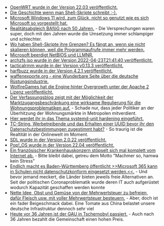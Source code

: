 * [OpenWRT wurde in der Version 22.03 veröffentlicht.](https://openwrt.org/releases/22.03/start)
* [Die Geschichte wenn man Shell-Skripte schreibt :-).](https://utcc.utoronto.ca/~cks/space/blog/programming/ShellScriptTemptation)
* [Microsoft Windows 11 wird, zum Glück, nicht so genutzt wie es sich Microsoft so vorgestellt hat.](https://www.borncity.com/blog/2022/04/24/windows-11-marktanteil-auf-xp-niveau-ist-die-euphorie-vorbei/)
* [Realitätsabgleich BAföG nach 50 Jahren.](https://bafoeg50.de/) - Die Versprechungen waren super, doch mit den Jahren wurde die Umsetzung immer schlampiger und schlechter.
* [Wo haben Shell-Skripte ihre Grenzen? Es fängt an, wenn sie nicht skalieren können, weil die Programmaufrufe immer mehr werden.](https://utcc.utoronto.ca/~cks/space/blog/programming/ShellScriptsAndSpeed)
* [Microsoft beerdigt NetBIOS und LLMNR.](https://www.borncity.com/blog/2022/04/25/microsoft-lsst-netbios-namensauflsung-und-llmnr-zuknftig-auslaufen/)
* [archzfs iso wurde in der Version 2022-04-23T21:41:40 veröffentlicht.](https://archzfs.leibelt.de/)
* [tacticalrmm wurde in der Version v0.13.3 veröffentlicht.](https://github.com/amidaware/tacticalrmm/releases/tag/v0.13.3)
* [harfbuzz wurde in der Version 4.2.1 veröffentlicht.](https://github.com/harfbuzz/harfbuzz/releases/tag/4.2.1)
* [waffenexporte.org - eine Wunderbare Seite über die deutsche Rüstungsindustrie.](https://www.waffenexporte.org/category/empfaengerlaender/)
* [WolfireGames hat die Engine hinter Overgrowth unter der Apache 2 Lizenz veröffentlicht.](https://github.com/WolfireGames/overgrowth)
* [Der Verfassungsblog zeigt mit der Möglichkeit der Marktzugangsbeschränkung eine wirksame Regulierung für die Wohnungsproblematiken auf.](https://verfassungsblog.de/wohnungsmarkt-ohne-borsendruck/) - Schade nur, dass jeder Politiker an der Überhitzung der Wohnungsmärkte in Metropolen mitverdient.
* [Hier werdet ihr in das Thema systemd-unit hardening eingeführt.](https://www.opensourcerers.org/2022/04/25/optimizing-a-systemd-service-for-security/)
* [TC-String, Werbetreibende und das Erhalten einer UUID bevor ihr den Datenschutzbestimmungen zugestimmt habt?](https://www.kuketz-blog.de/der-tc-string-des-interactive-advertising-bureau-iab-teil2/) - So traurig ist die Realtität in der Onlinewelt im Moment.
* [SDL wurde in der Version 2.0.22 veröffentlicht.](https://www.phoronix.com/scan.php?page=news_item&px=SDL-2.0.22-Released)
* [Pop!\_OS wurde in der Version 22.04 veröffentlicht.](https://www.phoronix.com/scan.php?page=news_item&px=Pop-OS-22.04)
* [Ein französischer Krankenhauskonzern stöpselt sich mal komplett vom Internet ab.](https://www.bleepingcomputer.com/news/security/french-hospital-group-disconnects-internet-after-hackers-steal-data/) - Bitte bleibt dabei, getreu dem Motto "Machmer so, hamwa kein Stress"
* [Endlich macht es Baden-Württemberg öffentlicht >>Microsoft 365 kann in Schulen nicht datenschutzkonform eingesetzt werden.<<.](https://www.borncity.com/blog/2022/04/25/datenschutz-microsoft-365-muss-ab-sommer-2022-in-baden-wrttembergs-schulen-ersetzt-worden-sein/) - Und bevor jemand meckert, die Länder bieten jeweils freie Alternativen an. Seit der politischen Coronaproblematik wurde deren IT auch aufgerüstet wodurch Kapazität geschaffen werden konnte
* [Nette Idee, Obst und Gemüse von der Mehrwertsteuer zu befreien, dafür Fleisch usw. mit voller Mehrwertsteuer besteuern.](https://www.sonnenseite.com/de/politik/mehrwertsteuerreform-fuers-klima-hilft-gegen-inflation/) - Aber, doch ist ein fader Beigeschmack dabei. Eine Tomate aus China belastet unsere deutsche Infrastruktur dennoch sehr viel
* [Heute vor 36 Jahren ist der GAU in Tschernobyl passiert.](https://netzfrauen.org/2022/04/25/chernobyl-4/) - Auch nach 36 Jahren bezahlt die Gemeinschaft einen hohen Preis.
